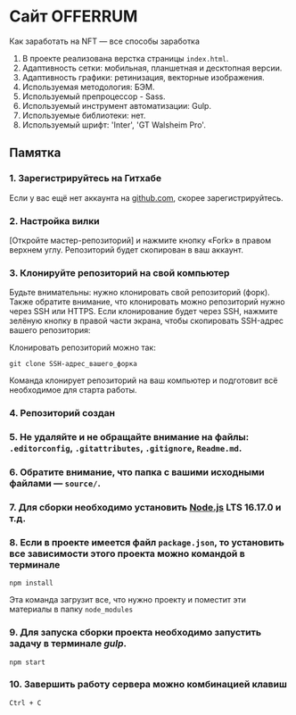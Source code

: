 # Сайт OFFERRUM

Как заработать на NFT — все способы заработка

1. В проекте реализована верстка страницы `index.html`.
2. Адаптивность сетки: мобильная, планшетная и десктопная версии.
3. Адаптивность графики: ретинизация, векторные изображения.
4. Используемая методология: БЭМ.
5. Используемый препроцессор - Sass.
6. Используемый инструмент автоматизации: Gulp.
7. Используемые библиотеки: нет.
8. Используемый шрифт: 'Inter', 'GT Walsheim Pro'.

## Памятка

### 1. Зарегистрируйтесь на Гитхабе

Если у вас ещё нет аккаунта на [github.com](https://github.com/join), скорее зарегистрируйтесь.

### 2. Настройка вилки

[Откройте мастер-репозиторий] и нажмите кнопку «Fork» в правом верхнем углу. Репозиторий будет скопирован в ваш аккаунт.

### 3. Клонируйте репозиторий на свой компьютер

Будьте внимательны: нужно клонировать свой репозиторий (форк). Также обратите внимание, что клонировать можно репозиторий нужно через SSH или HTTPS. Если клонирование будет через SSH, нажмите зелёную кнопку в правой части экрана, чтобы скопировать SSH-адрес вашего репозитория:

Клонировать репозиторий можно так:

```
git clone SSH-адрес_вашего_форка
```

Команда клонирует репозиторий на ваш компьютер и подготовит всё необходимое для старта работы.

### 4. Репозиторий создан

### 5. Не удаляйте и не обращайте внимание на файлы: `.editorconfig`, `.gitattributes`, `.gitignore`, `Readme.md`.

### 6. Обратите внимание, что папка с вашими исходными файлами — `source/`.

### 7. Для сборки необходимо установить [Node.js](https://nodejs.org/ru/) LTS 16.17.0 и т.д.

### 8. Если в проекте имеется файл `package.json`, то установить все зависимости этого проекта можно командой в терминале

```
npm install
```

Эта команда загрузит все, что нужно проекту и поместит эти материалы в папку `node_modules`

### 9. Для запуска сборки проекта необходимо запустить задачу в терминале _gulp_.

```
npm start
```

### 10. Завершить работу сервера можно комбинацией клавиш

```
Ctrl + C
```
